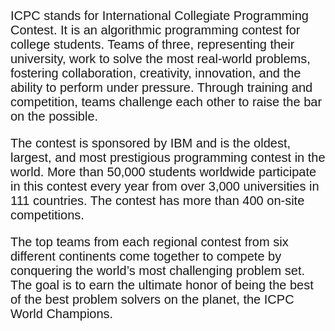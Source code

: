 <p style="font-family: Arial; font-size: 20px;">
ICPC stands for International Collegiate Programming Contest. It is an algorithmic programming contest for college students. Teams of three, representing their university, work to solve the most real-world problems, fostering collaboration, creativity, innovation, and the ability to perform under pressure. Through training and competition, teams challenge each other to raise the bar on the possible.
</p>
<p style="font-family: Arial; font-size: 20px;">
The contest is sponsored by IBM and is the oldest, largest, and most prestigious programming contest in the world. More than 50,000 students worldwide participate in this contest every year from over 3,000 universities in 111 countries. The contest has more than 400 on-site competitions.
</p>
<p style="font-family: Arial; font-size: 20px;">
The top teams from each regional contest from six different continents come together to compete by conquering the world’s most challenging problem set. The goal is to earn the ultimate honor of being the best of the best problem solvers on the planet, the ICPC World Champions.
</p>

